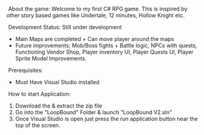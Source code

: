 ![alt text](image.png) About the game:
Welcome to my first C# RPG game. This is inspired by other story based games like Undertale, 12 minutes, Hollow Knight etc.

![alt text](image-3.png) Development Status:
Still under development
- Main Maps are completed + Can move player around the maps
- Future improvements; Mob/Boss fights + Battle logic, NPCs with quests, Functioning Vendor Shop, Player inventory UI, Player Quests UI, Player Sprite Model Improvements.

![alt text](image-2.png) Prerequisites:
- Must Have Visual Studio installed

![alt text](image-1.png) How to start Application:
1. Download the & extract the zip file
2. Go into the "LoopBound" Folder & launch "LoopBound V2.sln"
3. Once Visual Studio is open just press the run application button near the top of the screen.
